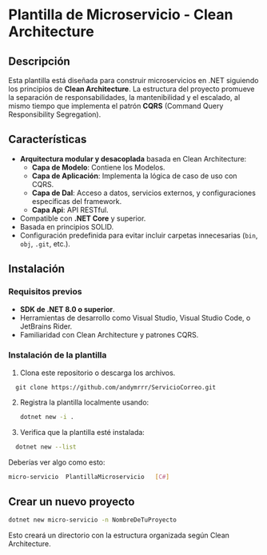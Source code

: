# Plantilla de Microservicio - Clean Architecture

## Descripción
Esta plantilla está diseñada para construir microservicios en .NET siguiendo los principios de **Clean Architecture**. La estructura del proyecto promueve la separación de responsabilidades, la mantenibilidad y el escalado, al mismo tiempo que implementa el patrón **CQRS** (Command Query Responsibility Segregation).

## Características
- **Arquitectura modular y desacoplada** basada en Clean Architecture:
  - **Capa de Modelo**: Contiene los Modelos.
  - **Capa de Aplicación**: Implementa la lógica de caso de uso con CQRS.
  - **Capa de Dal**: Acceso a datos, servicios externos, y configuraciones específicas del framework.
  - **Capa Api**: API RESTful.
- Compatible con **.NET Core** y superior.
- Basada en principios SOLID.
- Configuración predefinida para evitar incluir carpetas innecesarias (`bin`, `obj`, `.git`, etc.).

## Instalación
### Requisitos previos
- **SDK de .NET 8.0 o superior**.
- Herramientas de desarrollo como Visual Studio, Visual Studio Code, o JetBrains Rider.
- Familiaridad con Clean Architecture y patrones CQRS.

### Instalación de la plantilla
1. Clona este repositorio o descarga los archivos.
  ```
    git clone https://github.com/andymrrr/ServicioCorreo.git
  ```
2. Registra la plantilla localmente usando:
   ```bash
   dotnet new -i .
   ```
3. Verifica que la plantilla esté instalada:
```bash
  dotnet new --list
```
Deberías ver algo como esto:
```bash
micro-servicio  PlantillaMicroservicio   [C#] 
```
## Crear un nuevo proyecto
```bash
dotnet new micro-servicio -n NombreDeTuProyecto
```
Esto creará un directorio con la estructura organizada según Clean Architecture.





   
